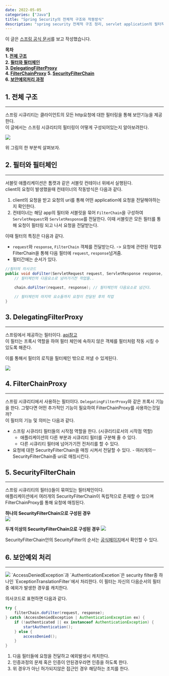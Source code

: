 ```yaml
---
date: 2022-05-05
categories: ["Java"]
title: "Spring Security의 전체적 구조와 작동방식"
description: "spring security 전체적 구조 정리, servlet application의 필터작동 방식"
---
```

이 글은 [스프링 공식 문서](https://docs.spring.io/spring-security/reference/servlet/architecture.html)를 보고 작성했습니다.  
  
__목차__  
__1. [전체 구조](#1-전체-구조)__  
__2. [필터와 필터체인](#2-필터와-필터체인)__  
__3. [DelegatingFilterProxy](#3-delegatingfilterproxy)__  
__4. [FilterChainProxy](#4-filterchainproxy)__
__5. [SecurityFilterChain](#5-securityfilterchain)__  
__6. [보안예외처리 과정](#6-보안예외-처리)__   
  
## 1. 전체 구조
***
스프링 시큐리티는 클라이언트의 모든 http요청에 대한 필터링을 통해 보안기능을 제공한다.  
이 글에서는 스프링 시큐리티의 필터링이 어떻게 구성되어있는지 알아보려한다.  

<img src="/assets/notes/22/05-05/multi-securityfilterchain.png" />  

위 그림의 한 부분씩 살펴보자.  

## 2. 필터와 필터체인
***
서블릿 애플리케이션은 톰캣과 같은 서블릿 컨테이너 위에서 실행된다.  
client의 요청이 발생했을때 컨테이너의 작동방식은 다음과 같다.  
1. client의 요청을 받고 요청의 uri를 통해 어떤 application에 요청을 전달해야하는지 확인한다.
2. 컨테이너는 해당 app의 필터와 서블릿을 묶어 `FilterChain`을 구성하여 `ServletRequest`와 `ServletResponse`를 전달한다. 이때 서블릿은 모든 필터를 통해 요청이 필터링 되고 나서 요청을 전달받는다. 
  
이때 필터의 특징은 다음과 같다.
* `request`와 `response`, `FilterChain` 객체를 전달받는다. -> 요청에 관련된 작업후 FilterChain을 통해 다음 필터에 `request`, `response`넘겨줌.
* 필터간에는 순서가 있다.
  
```java
//필터의 의사코드
public void doFilter(ServletRequest request, ServletResponse response, FilterChain chain){  
    // 필터체인의 다음요소로 넘어가기전 작업들.. 
     
    chain.doFilter(request, response); // 필터체인의 다음요소로 넘긴다.

    // 필터체인의 마지막 요소들까지 요청이 전달된 후의 작업 
} 
```

## 3. DelegatingFilterProxy
***
스프링에서 제공하는 필터이다. [api참고](https://docs.spring.io/spring-framework/docs/5.3.19/javadoc-api/org/springframework/web/filter/DelegatingFilterProxy.html)  
이 필터는 프록시 역할을 하여 필터 체인에 속하지 않은 객체를 필터처럼 작동 시킬 수 있도록 해준다.  
  
이를 통해서 필터의 로직을 필터체인 밖으로 꺼낼 수 있게된다.  

<img src="/assets/notes/22/05-05/delegatingfilterproxy.png" />

## 4. FilterChainProxy
***
스프링 시큐리티에서 사용하는 필터이다. `DelegatingFilterProxy`와 같은 프록시 기능을 한다. 
그렇다면 어떤 추가적인 기능이 필요하여 FilterChainProxy를 사용하는것일까?   
이 필터의 기능 및 의미는 다음과 같다.  
* 스프링 시큐리티 필터들의 시작점 역할을 한다. (시큐리티로서의 시작점 역할)
    * 애플리케이션의 다른 부분과 시큐리티 필터를 구분해 줄 수 있다.
    * 다른 시큐리티 필터에 넘어가기전 전처리를 할 수 있다.
* 요청에 대한 SecurityFilterChain을 매칭 시켜서 전달할 수 있다. - 여러개의ㅡ SecurityFilterChain중 uri로 매칭시킨다.
  
## 5. SecurityFilterChain
***
스프링 시큐리티의 필터()들이 묶여있는 필터체인이다.  
애플리케이션에서 여러개의 SecurityFilterChain이 독립적으로 존재할 수 있으며 FilterChainProxy를 통해 요청에 매칭된다.  
  
__하나의 SecurityFilterChain으로 구성된 경우__  
<img src="/assets/notes/22/05-05/securityfilterchain.png" />

__두개 이상의 SecurityFilterChain으로 구성된 경우__
<img src="/assets/notes/22/05-05/multi-securityfilterchain.png" />  

SecurityFilterChain안의 SecurityFilter의 순서는 [공식페이지](https://docs.spring.io/spring-security/reference/servlet/architecture.html#servlet-security-filters)에서 확인할 수 있다.  
  
## 6. 보안예외 처리
***
<img src="/assets/notes/22/05-05/exceptiontranslationfilter.png"/>
`AccessDeniedException`과 `AuthenticationExcetion`은 security filter중 하나인 `ExceptionTranslationFilter`에서 처리한다.  
이 필터는 자신의 다음순서의 필터중 예외가 발생한 경우를 캐치한다.  
  
의사코드로 표현하면 다음과 같다.  
```java
try { 
    filterChain.doFilter(request, response);  
} catch (AccessDeniedException | AuthenticationException ex) {  
    if (!authenticated || ex instanceof AuthenticationException) {  
        startAuthentication();  
    } else {  
        accessDenied();  
    }  
} 
```
1. 다음 필터들에 요청을 전달하고 예외발생시 캐치한다.
2. 인증과정의 문제 혹은 인증이 안된경우라면 인증을 하도록 한다.
3. 위 경우가 아닌 허가되지않은 접근인 경우 해당하는 조치를 한다.